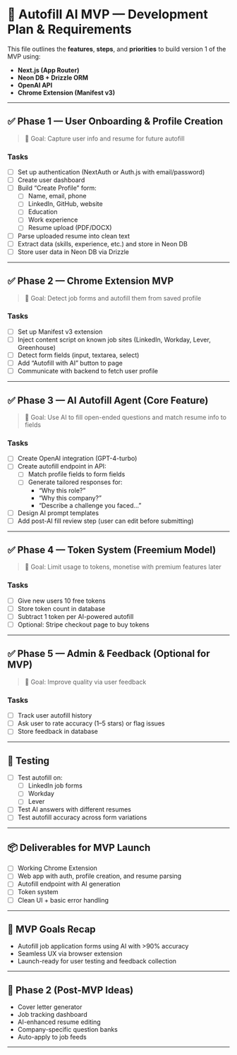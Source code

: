 # 🧠 Autofill AI MVP — Development Plan & Requirements

This file outlines the **features**, **steps**, and **priorities** to build version 1 of the MVP using:

- **Next.js (App Router)**
- **Neon DB + Drizzle ORM**
- **OpenAI API**
- **Chrome Extension (Manifest v3)**

---

## ✅ Phase 1 — User Onboarding & Profile Creation

> 📍 Goal: Capture user info and resume for future autofill

### Tasks
- [ ] Set up authentication (NextAuth or Auth.js with email/password)
- [ ] Create user dashboard
- [ ] Build “Create Profile” form:
  - [ ] Name, email, phone
  - [ ] LinkedIn, GitHub, website
  - [ ] Education
  - [ ] Work experience
  - [ ] Resume upload (PDF/DOCX)

- [ ] Parse uploaded resume into clean text
- [ ] Extract data (skills, experience, etc.) and store in Neon DB
- [ ] Store user data in Neon DB via Drizzle

---

## ✅ Phase 2 — Chrome Extension MVP

> 📍 Goal: Detect job forms and autofill them from saved profile

### Tasks
- [ ] Set up Manifest v3 extension
- [ ] Inject content script on known job sites (LinkedIn, Workday, Lever, Greenhouse)
- [ ] Detect form fields (input, textarea, select)
- [ ] Add “Autofill with AI” button to page
- [ ] Communicate with backend to fetch user profile

---

## ✅ Phase 3 — AI Autofill Agent (Core Feature)

> 📍 Goal: Use AI to fill open-ended questions and match resume info to fields

### Tasks
- [ ] Create OpenAI integration (GPT-4-turbo)
- [ ] Create autofill endpoint in API:
  - [ ] Match profile fields to form fields
  - [ ] Generate tailored responses for:
    - “Why this role?”
    - “Why this company?”
    - “Describe a challenge you faced...”
- [ ] Design AI prompt templates
- [ ] Add post-AI fill review step (user can edit before submitting)

---

## ✅ Phase 4 — Token System (Freemium Model)

> 📍 Goal: Limit usage to tokens, monetise with premium features later

### Tasks
- [ ] Give new users 10 free tokens
- [ ] Store token count in database
- [ ] Subtract 1 token per AI-powered autofill
- [ ] Optional: Stripe checkout page to buy tokens

---

## ✅ Phase 5 — Admin & Feedback (Optional for MVP)

> 📍 Goal: Improve quality via user feedback

### Tasks
- [ ] Track user autofill history
- [ ] Ask user to rate accuracy (1–5 stars) or flag issues
- [ ] Store feedback in database

---

## 🧪 Testing

- [ ] Test autofill on:
  - [ ] LinkedIn job forms
  - [ ] Workday
  - [ ] Lever
- [ ] Test AI answers with different resumes
- [ ] Test autofill accuracy across form variations

---

## 📦 Deliverables for MVP Launch

- [ ] Working Chrome Extension
- [ ] Web app with auth, profile creation, and resume parsing
- [ ] Autofill endpoint with AI generation
- [ ] Token system
- [ ] Clean UI + basic error handling

---

## 🎯 MVP Goals Recap

- Autofill job application forms using AI with >90% accuracy
- Seamless UX via browser extension
- Launch-ready for user testing and feedback collection

---

## 🚀 Phase 2 (Post-MVP Ideas)

- Cover letter generator
- Job tracking dashboard
- AI-enhanced resume editing
- Company-specific question banks
- Auto-apply to job feeds

---